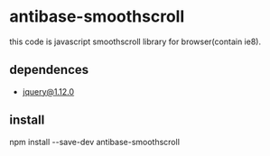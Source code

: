 # antibase-smoothscroll

this code is javascript smoothscroll library for browser(contain ie8).

## dependences
- jquery@1.12.0

## install
npm install --save-dev antibase-smoothscroll

